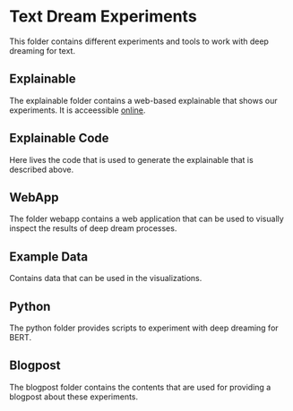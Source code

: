 # Text Dream Experiments

This folder contains different experiments and tools to work with deep dreaming
for text.

## Explainable

The explainable folder contains a web-based explainable that shows our experiments. It is acceessible [online](https://pair-code.github.io/interpretability/text-dream/explainable/).

## Explainable Code

Here lives the code that is used to generate the explainable that is described above.

## WebApp

The folder webapp contains a web application that can be used to visually
inspect the results of deep dream processes.

## Example Data

Contains data that can be used in the visualizations.

## Python

The python folder provides scripts to experiment with deep dreaming for BERT.

## Blogpost

The blogpost folder contains the contents that are used for providing a blogpost about these experiments.
